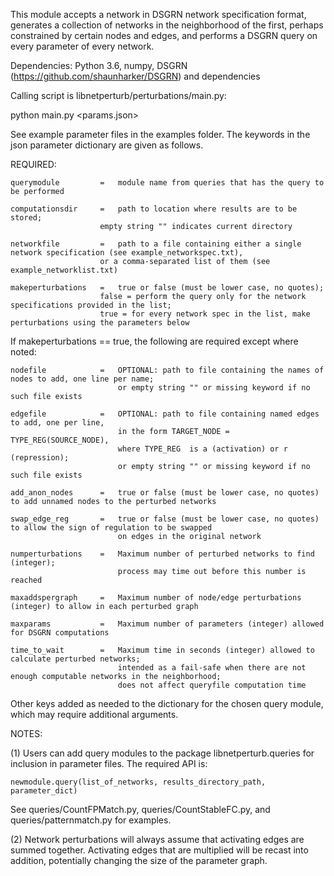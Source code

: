 This module accepts a network in DSGRN network specification format, generates a collection of networks in the neighborhood of the first, perhaps constrained by certain nodes and edges, and performs a DSGRN query on every parameter of every network.

Dependencies: Python 3.6, numpy, DSGRN (https://github.com/shaunharker/DSGRN) and dependencies

Calling script is libnetperturb/perturbations/main.py:

python main.py <params.json>

See example parameter files in the examples folder. The keywords in the json parameter dictionary are given as follows.

REQUIRED:

    querymodule         =   module name from queries that has the query to be performed

    computationsdir     =   path to location where results are to be stored;
                        empty string "" indicates current directory

    networkfile         =   path to a file containing either a single network specification (see example_networkspec.txt),
                        or a comma-separated list of them (see example_networklist.txt)

    makeperturbations   =   true or false (must be lower case, no quotes);
                        false = perform the query only for the network specifications provided in the list;
                        true = for every network spec in the list, make perturbations using the parameters below

If makeperturbations == true, the following are required except where noted:

    nodefile            =   OPTIONAL: path to file containing the names of nodes to add, one line per name;
                            or empty string "" or missing keyword if no such file exists

    edgefile            =   OPTIONAL: path to file containing named edges to add, one per line,
                            in the form TARGET_NODE = TYPE_REG(SOURCE_NODE),
                            where TYPE_REG  is a (activation) or r (repression);
                            or empty string "" or missing keyword if no such file exists

    add_anon_nodes      =   true or false (must be lower case, no quotes) to add unnamed nodes to the perturbed networks

    swap_edge_reg       =   true or false (must be lower case, no quotes) to allow the sign of regulation to be swapped
                            on edges in the original network

    numperturbations    =   Maximum number of perturbed networks to find (integer);
                            process may time out before this number is reached

    maxaddspergraph     =   Maximum number of node/edge perturbations (integer) to allow in each perturbed graph

    maxparams           =   Maximum number of parameters (integer) allowed for DSGRN computations

    time_to_wait        =   Maximum time in seconds (integer) allowed to calculate perturbed networks;
                            intended as a fail-safe when there are not enough computable networks in the neighborhood;
                            does not affect queryfile computation time

Other keys added as needed to the dictionary for the chosen query module, which may require additional arguments.

NOTES:

(1) Users can add query modules to the package libnetperturb.queries for inclusion in parameter files.
    The required API is:

    newmodule.query(list_of_networks, results_directory_path, parameter_dict)

See queries/CountFPMatch.py, queries/CountStableFC.py, and queries/patternmatch.py for examples.

(2) Network perturbations will always assume that activating edges are summed together. Activating edges that are multiplied will be recast into addition, potentially changing the size of the parameter graph.